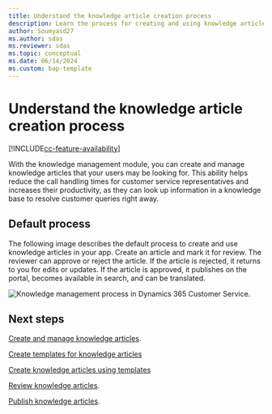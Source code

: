 ```yaml
---
title: Understand the knowledge article creation process
description: Learn the process for creating and using knowledge articles.
author: Soumyasd27
ms.author: sdas
ms.reviewer: sdas
ms.topic: conceptual
ms.date: 06/14/2024
ms.custom: bap-template
---
```


# Understand the knowledge article creation process

[!INCLUDE[cc-feature-availability](../../includes/cc-feature-availability.md)]


With the knowledge management module, you can create and manage knowledge articles that your users may be looking for. This ability helps reduce the call handling times for customer service representatives and increases their productivity, as they can look up information in a knowledge base to resolve customer queries right away.

## Default process

The following image describes the default process to create and use knowledge articles in your app. Create an article and mark it for review. The reviewer can approve or reject the article. If the article is rejected, it returns to you for edits or updates. If the article is approved, it publishes on the portal, becomes available in search, and can be translated.
  
![Knowledge management process in Dynamics 365 Customer Service.](../media/v8-km-walkthrough.png "Knowledge management process in Dynamics 365 Customer Service.")  
 
## Next steps

[Create and manage knowledge articles](customer-service-hub-user-guide-knowledge-article.md#create-and-manage-knowledge-articles).

[Create templates for knowledge articles](create-templates-knowledge-article.md#create-templates-for-knowledge-articles)

[Create knowledge articles using templates](customer-service-hub-user-guide-knowledge-article.md#create-knowledge-articles-using-templates)

[Review knowledge articles](review-ka.md#review-knowledge-articles).

[Publish knowledge articles](publish-ka.md#publish-knowledge-articles).
